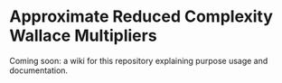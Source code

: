 # Approximate Reduced Complexity Wallace Multipliers
Coming soon: a wiki for this repository explaining purpose usage and documentation.

